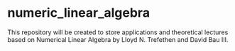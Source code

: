 # numeric_linear_algebra
This repository will be created to store applications and theoretical lectures based on Numerical Linear Algebra by Lloyd N. Trefethen and David Bau III.
